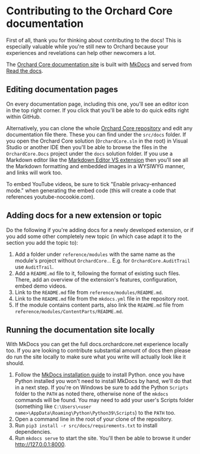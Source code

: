 # Contributing to the Orchard Core documentation

First of all, thank you for thinking about contributing to the docs! This is especially valuable while you're still new to Orchard because your experiences and revelations can help other newcomers a lot.

The [Orchard Core documentation site](https://docs.orchardcore.net/) is built with [MkDocs](https://www.mkdocs.org/) and served from [Read the docs](https://readthedocs.org/projects/orchardcore/).

## Editing documentation pages

On every documentation page, including this one, you'll see an editor icon in the top right corner. If you click that you'll be able to do quick edits right within GitHub.

Alternatively, you can clone the whole [Orchard Core repository](https://github.com/OrchardCMS/OrchardCore) and edit any documentation file there. These you can find under the `src/docs` folder. If you open the Orchard Core solution (`OrchardCore.sln` in the root) in Visual Studio or another IDE then you'll be able to browse the files in the `OrchardCore.Docs` project under the `docs` solution folder. If you use a Markdown editor like the [Markdown Editor VS extension](https://marketplace.visualstudio.com/items?itemName=MadsKristensen.MarkdownEditor) then you'll see all the Markdown formatting and embedded images in a WYSIWYG manner, and links will work too.

To embed YouTube videos, be sure to tick "Enable privacy-enhanced mode." when generating the embed code (this will create a code that references youtube-nocookie.com).

## Adding docs for a new extension or topic

Do the following if you're adding docs for a newly developed extension, or if you add some other completely new topic (in which case adapt it to the section you add the topic to):

1. Add a folder under `reference/modules` with the same name as the module's project without `OrchardCore.`. E.g. for `OrchardCore.AuditTrail` use `AuditTrail`.
2. Add a `README.md` file to it, following the format of existing such files. There, add an overview of the extension's features, configuration, embed demo videos.
3. Link to the `README.md` file from `reference/modules/README.md`.
4. Link to the `README.md` file from the `mkdocs.yml` file in the repository root.
5. If the module contains content parts, also link the `README.md` file from `reference/modules/ContentParts/README.md`.

## Running the documentation site locally

With MkDocs you can get the full docs.orchardcore.net experience locally too. If you are looking to contribute substantial amount of docs then please do run the site locally to make sure what you write will actually look like it should.

1. Follow the [MkDocs installation guide](https://www.mkdocs.org/#installation) to install Python. once you have Python installed you won't need to install MkDocs by hand, we'll do that in a next step. If you're on Windows be sure to add the Python `Scripts` folder to the `PATH` as noted there, otherwise none of the `mkdocs` commands will be found. You may need to add your user's Scripts folder (something like `C:\Users\<user name>\AppData\Roaming\Python\Python39\Scripts`) to the `PATH` too.
2. Open a command line in the root of your clone of the repository.
3. Run `pip3 install -r src/docs/requirements.txt` to install dependencies.
4. Run `mkdocs serve` to start the site. You'll then be able to browse it under <http://127.0.0.1:8000>.
